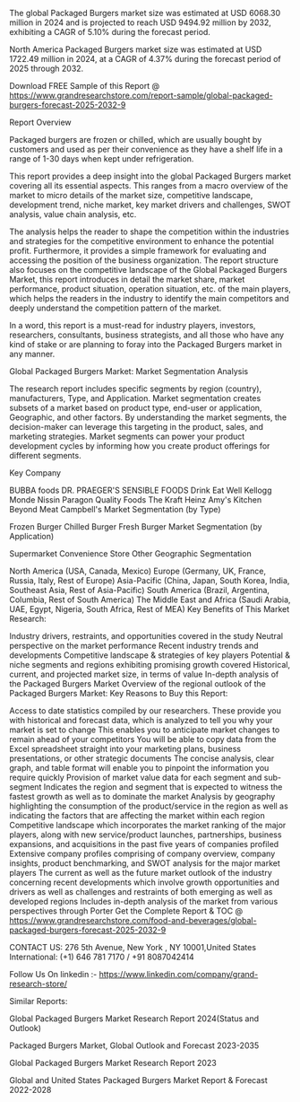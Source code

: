  The global Packaged Burgers market size was estimated at USD 6068.30 million in 2024 and is projected to reach USD 9494.92 million by 2032, exhibiting a CAGR of 5.10% during the forecast period.



North America Packaged Burgers market size was estimated at USD 1722.49 million in 2024, at a CAGR of 4.37% during the forecast period of 2025 through 2032.

Download FREE Sample of this Report @ https://www.grandresearchstore.com/report-sample/global-packaged-burgers-forecast-2025-2032-9


Report Overview



Packaged burgers are frozen or chilled, which are usually bought by customers and used as per their convenience as they have a shelf life in a range of 1-30 days when kept under refrigeration.



This report provides a deep insight into the global Packaged Burgers market covering all its essential aspects. This ranges from a macro overview of the market to micro details of the market size, competitive landscape, development trend, niche market, key market drivers and challenges, SWOT analysis, value chain analysis, etc.



The analysis helps the reader to shape the competition within the industries and strategies for the competitive environment to enhance the potential profit. Furthermore, it provides a simple framework for evaluating and accessing the position of the business organization. The report structure also focuses on the competitive landscape of the Global Packaged Burgers Market, this report introduces in detail the market share, market performance, product situation, operation situation, etc. of the main players, which helps the readers in the industry to identify the main competitors and deeply understand the competition pattern of the market.



In a word, this report is a must-read for industry players, investors, researchers, consultants, business strategists, and all those who have any kind of stake or are planning to foray into the Packaged Burgers market in any manner.



Global Packaged Burgers Market: Market Segmentation Analysis



The research report includes specific segments by region (country), manufacturers, Type, and Application. Market segmentation creates subsets of a market based on product type, end-user or application, Geographic, and other factors. By understanding the market segments, the decision-maker can leverage this targeting in the product, sales, and marketing strategies. Market segments can power your product development cycles by informing how you create product offerings for different segments.



Key Company



BUBBA foods
DR. PRAEGER'S SENSIBLE FOODS
Drink Eat Well
Kellogg
Monde Nissin
Paragon Quality Foods
The Kraft Heinz
Amy's Kitchen
Beyond Meat
Campbell's
Market Segmentation (by Type)



Frozen Burger
Chilled Burger
Fresh Burger
Market Segmentation (by Application)



Supermarket
Convenience Store
Other
Geographic Segmentation



North America (USA, Canada, Mexico)
Europe (Germany, UK, France, Russia, Italy, Rest of Europe)
Asia-Pacific (China, Japan, South Korea, India, Southeast Asia, Rest of Asia-Pacific)
South America (Brazil, Argentina, Columbia, Rest of South America)
The Middle East and Africa (Saudi Arabia, UAE, Egypt, Nigeria, South Africa, Rest of MEA)
Key Benefits of This Market Research:



Industry drivers, restraints, and opportunities covered in the study
Neutral perspective on the market performance
Recent industry trends and developments
Competitive landscape & strategies of key players
Potential & niche segments and regions exhibiting promising growth covered
Historical, current, and projected market size, in terms of value
In-depth analysis of the Packaged Burgers Market
Overview of the regional outlook of the Packaged Burgers Market:
Key Reasons to Buy this Report:



Access to date statistics compiled by our researchers. These provide you with historical and forecast data, which is analyzed to tell you why your market is set to change
This enables you to anticipate market changes to remain ahead of your competitors
You will be able to copy data from the Excel spreadsheet straight into your marketing plans, business presentations, or other strategic documents
The concise analysis, clear graph, and table format will enable you to pinpoint the information you require quickly
Provision of market value data for each segment and sub-segment
Indicates the region and segment that is expected to witness the fastest growth as well as to dominate the market
Analysis by geography highlighting the consumption of the product/service in the region as well as indicating the factors that are affecting the market within each region
Competitive landscape which incorporates the market ranking of the major players, along with new service/product launches, partnerships, business expansions, and acquisitions in the past five years of companies profiled
Extensive company profiles comprising of company overview, company insights, product benchmarking, and SWOT analysis for the major market players
The current as well as the future market outlook of the industry concerning recent developments which involve growth opportunities and drivers as well as challenges and restraints of both emerging as well as developed regions
Includes in-depth analysis of the market from various perspectives through Porter
Get the Complete Report & TOC @ https://www.grandresearchstore.com/food-and-beverages/global-packaged-burgers-forecast-2025-2032-9

CONTACT US:
276 5th Avenue, New York , NY 10001,United States
International: (+1) 646 781 7170 / +91 8087042414

Follow Us On linkedin :- https://www.linkedin.com/company/grand-research-store/


Similar Reports:

Global Packaged Burgers Market Research Report 2024(Status and Outlook)

Packaged Burgers Market, Global Outlook and Forecast 2023-2035

Global Packaged Burgers Market Research Report 2023

Global and United States Packaged Burgers Market Report & Forecast 2022-2028
